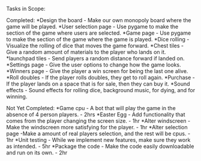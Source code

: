 Tasks in Scope:

Completed:
	*Design the board - Make our own monopoly board where the game will be played. 
	*User selection page - Use pygame to make the section of the game where users are selected.
	*Game page - Use pygame to make the section of the game where the game is played. 
	*Dice rolling - Visualize the rolling of dice that moves the game forward.
	*Chest tiles - Give a random amount of materials to the player who lands on it. 
	*launchpad tiles - Send players a random distance forward if landed on.
	*Settings page - Give the user options to change how the game looks. 
	*Winners page - Give the player a win screen for being the last one alive. 
	*Roll doubles - If the player rolls doubles, they get to roll again. 
	*Purchase - If the player lands on a space that is for sale, then they can buy it. 
	*Sound effects - Sound effects for rolling dice, background music, for dying, and for winning. 

Not Yet Completed:
	*Game cpu - A bot that will play the game in the absence of 4 person players. - 2hrs
	*Easter Egg - Add functionality that comes from the player changing the screen size. - 1hr
	*Alter windscreen - Make the windscreen more satisfying for the player. - 1hr
	*Alter selection page -Make a amount of real players selection, and the rest will be cpus. - 1hr
	*Unit testing - While we implement new features, make sure they work as intended. - 5hr
	*Package the code - Make the code easily downloadable and run on its own. - 2hr
 
